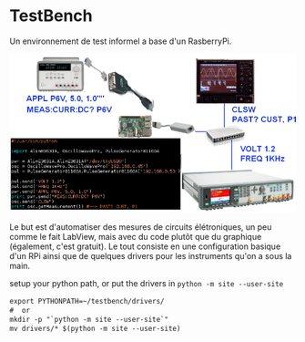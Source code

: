 # TestBench

Un environnement de test informel a base d'un RasberryPi.

![synoptique setup1](./setup1.png)

Le but est d'automatiser des mesures de circuits élétroniques, un peu comme le fait
LabView, mais avec du code plutôt que du graphique (également, c'est gratuit). Le
tout consiste en une configuration basique d'un RPi ainsi que de quelques drivers
pour les instruments qu'on a sous la main.

setup your python path, or put the drivers in ``` python -m site --user-site ```

``` shell
export PYTHONPATH=~/testbench/drivers/
#  or
mkdir -p "`python -m site --user-site`"
mv drivers/* $(python -m site --user-site)
```
